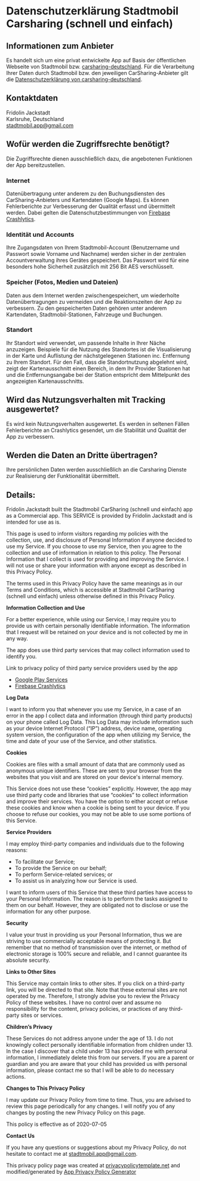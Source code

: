 # Datenschutzerklärung Stadtmobil Carsharing (schnell und einfach)

## Informationen zum Anbieter

Es handelt sich um eine privat entwickelte App auf Basis der öffentlichen Webseite von Stadtmobil bzw. 
[carsharing-deutschland](https://carsharing-deutschland.de). Für die Verarbeitung Ihrer Daten durch Stadtmobil bzw. den jeweiligen CarSharing-Anbieter gilt die [Datenschutzerklärung von carsharing-deutschland](https://carsharing-deutschland.de/#52.3725-9.7376-13-2/more/datenschutz).

## Kontaktdaten

Fridolin Jackstadt  
Karlsruhe, Deutschland  
stadtmobil.app@gmail.com

## Wofür werden die Zugriffsrechte benötigt?
Die Zugriffsrechte dienen ausschließlich dazu, die angebotenen Funktionen der App bereitzustellen.

### Internet
Datenübertragung unter anderem zu den Buchungsdiensten des CarSharing-Anbieters und Kartendaten (Google Maps). Es können Fehlerberichte zur Verbesserung der Qualität erfasst und übermittelt werden. Dabei gelten die Datenschutzbestimmungen von [Firebase Crashlytics](https://firebase.google.com/support/privacy/).

### Identität und Accounts
Ihre Zugangsdaten von Ihrem Stadtmobil-Account (Benutzername und Passwort sowie Vorname und Nachname) werden sicher in der zentralen Accountverwaltung ihres Gerätes gespeichert. Das Passwort wird für eine besonders hohe Sicherheit zusätzlich mit 256 Bit AES verschlüsselt.

### Speicher (Fotos, Medien und Dateien)
Daten aus dem Internet werden zwischengespeichert, um wiederholte Datenübertragungen zu vermeiden und die Reaktionszeiten der App zu verbessern. Zu den gespeicherten Daten gehören unter anderem Kartendaten, Stadtmobil-Stationen, Fahrzeuge und Buchungen. 

### Standort
Ihr Standort wird verwendet, um passende Inhalte in Ihrer Näche anzuzeigen. Beispiele für die Nutzung des Standortes ist die Visualisierung in der Karte und Auflistung der nächstgelegenen Stationen inc. Entfernung zu Ihrem Standort. Für den Fall, dass die Standortnutzung abgelehnt wird, zeigt der Kartenausschnitt einen Bereich, in dem Ihr Provider Stationen hat und die Entfernungsangabe bei der Station entspricht dem Mittelpunkt des angezeigten Kartenausschnitts.

## Wird das Nutzungsverhalten mit Tracking ausgewertet?
Es wird kein Nutzungsverhalten ausgewertet. Es werden in seltenen Fällen Fehlerberichte an Crashlytics gesendet, um die Stabilität und Qualität der App zu verbessern.

## Werden die Daten an Dritte übertragen?
Ihre persönlichen Daten werden ausschließlich an die Carsharing Dienste zur Realisierung der Funktionalität übermittelt. 

## Details:

Fridolin Jackstadt built the Stadtmobil CarSharing (schnell und einfach) app as a Commercial app. This SERVICE is provided by Fridolin Jackstadt and is intended for use as is.

This page is used to inform visitors regarding my policies with the collection, use, and disclosure of Personal Information if anyone decided to use my Service.
If you choose to use my Service, then you agree to the collection and use of information in relation to this policy. The Personal Information that I collect is used for providing and improving the Service. I will not use or share your information with anyone except as described in this Privacy Policy.

The terms used in this Privacy Policy have the same meanings as in our Terms and Conditions, which is accessible at Stadtmobil CarSharing (schnell und einfach) unless otherwise defined in this Privacy Policy.

**Information Collection and Use**

For a better experience, while using our Service, I may require you to provide us with certain personally identifiable information. The information that I request will be retained on your device and is not collected by me in any way.

The app does use third party services that may collect information used to identify you.

Link to privacy policy of third party service providers used by the app

*   [Google Play Services](https://www.google.com/policies/privacy/)
*   [Firebase Crashlytics](https://firebase.google.com/support/privacy/)

**Log Data**

I want to inform you that whenever you use my Service, in a case of an error in the app I collect data and information (through third party products) on your phone called Log Data. This Log Data may include information such as your device Internet Protocol (“IP”) address, device name, operating system version, the configuration of the app when utilizing my Service, the time and date of your use of the Service, and other statistics.

**Cookies**

Cookies are files with a small amount of data that are commonly used as anonymous unique identifiers. These are sent to your browser from the websites that you visit and are stored on your device's internal memory.

This Service does not use these “cookies” explicitly. However, the app may use third party code and libraries that use “cookies” to collect information and improve their services. You have the option to either accept or refuse these cookies and know when a cookie is being sent to your device. If you choose to refuse our cookies, you may not be able to use some portions of this Service.

**Service Providers**

I may employ third-party companies and individuals due to the following reasons:

*   To facilitate our Service;
*   To provide the Service on our behalf;
*   To perform Service-related services; or
*   To assist us in analyzing how our Service is used.

I want to inform users of this Service that these third parties have access to your Personal Information. The reason is to perform the tasks assigned to them on our behalf. However, they are obligated not to disclose or use the information for any other purpose.

**Security**

I value your trust in providing us your Personal Information, thus we are striving to use commercially acceptable means of protecting it. But remember that no method of transmission over the internet, or method of electronic storage is 100% secure and reliable, and I cannot guarantee its absolute security.

**Links to Other Sites**

This Service may contain links to other sites. If you click on a third-party link, you will be directed to that site. Note that these external sites are not operated by me. Therefore, I strongly advise you to review the Privacy Policy of these websites. I have no control over and assume no responsibility for the content, privacy policies, or practices of any third-party sites or services.

**Children’s Privacy**

These Services do not address anyone under the age of 13. I do not knowingly collect personally identifiable information from children under 13\. In the case I discover that a child under 13 has provided me with personal information, I immediately delete this from our servers. If you are a parent or guardian and you are aware that your child has provided us with personal information, please contact me so that I will be able to do necessary actions.

**Changes to This Privacy Policy**

I may update our Privacy Policy from time to time. Thus, you are advised to review this page periodically for any changes. I will notify you of any changes by posting the new Privacy Policy on this page.

This policy is effective as of 2020-07-05

**Contact Us**

If you have any questions or suggestions about my Privacy Policy, do not hesitate to contact me at stadtmobil.app@gmail.com.

This privacy policy page was created at [privacypolicytemplate.net](https://privacypolicytemplate.net) and modified/generated by [App Privacy Policy Generator](https://app-privacy-policy-generator.firebaseapp.com/)
